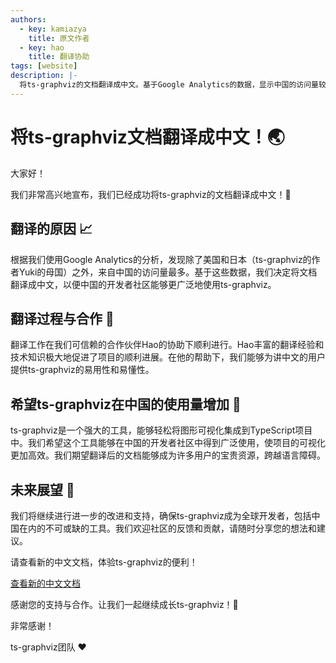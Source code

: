 ```yaml
---
authors:
  - key: kamiazya
    title: 原文作者
  - key: hao
    title: 翻译协助
tags: [website]
description: |-
  将ts-graphviz的文档翻译成中文。基于Google Analytics的数据，显示中国的访问量较高，翻译工作在Hao的协助下进行。旨在增加ts-graphviz在中国的使用并促进进一步发展。
---
```

# 将ts-graphviz文档翻译成中文！🌏

大家好！

我们非常高兴地宣布，我们已经成功将ts-graphviz的文档翻译成中文！🚀

<!-- truncate -->

## 翻译的原因 📈

根据我们使用Google Analytics的分析，发现除了美国和日本（ts-graphviz的作者Yuki的母国）之外，来自中国的访问量最多。基于这些数据，我们决定将文档翻译成中文，以便中国的开发者社区能够更广泛地使用ts-graphviz。

## 翻译过程与合作 🤝

翻译工作在我们可信赖的合作伙伴Hao的协助下顺利进行。Hao丰富的翻译经验和技术知识极大地促进了项目的顺利进展。在他的帮助下，我们能够为讲中文的用户提供ts-graphviz的易用性和易懂性。

## 希望ts-graphviz在中国的使用量增加 🌟

ts-graphviz是一个强大的工具，能够轻松将图形可视化集成到TypeScript项目中。我们希望这个工具能够在中国的开发者社区中得到广泛使用，使项目的可视化更加高效。我们期望翻译后的文档能够成为许多用户的宝贵资源，跨越语言障碍。

## 未来展望 🚀

我们将继续进行进一步的改进和支持，确保ts-graphviz成为全球开发者，包括中国在内的不可或缺的工具。我们欢迎社区的反馈和贡献，请随时分享您的想法和建议。

请查看新的中文文档，体验ts-graphviz的便利！

[查看新的中文文档](/zh-CN/)

感谢您的支持与合作。让我们一起继续成长ts-graphviz！🌈

非常感谢！

ts-graphviz团队 ❤️
